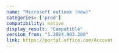 ```yaml
---
name: "Microsoft outlook (new)"
categories: ['prod']
compatibility: native
display_result: "Compatible"
version_from: "1.2024.903.200"
link: https://portal.office.com/Account
---
```

